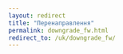 ```yaml
---
layout: redirect
title: "Перенаправлення"
permalink: downgrade_fw.html
redirect_to: /uk/downgrade_fw/
---
```


